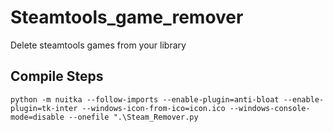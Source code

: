 # Steamtools_game_remover
Delete steamtools games from your library

## Compile Steps 

`python -m nuitka --follow-imports --enable-plugin=anti-bloat --enable-plugin=tk-inter --windows-icon-from-ico=icon.ico --windows-console-mode=disable --onefile ".\Steam_Remover.py`
